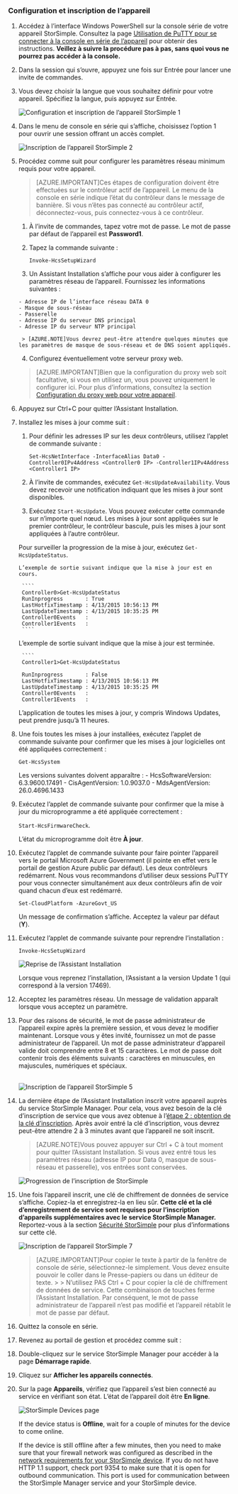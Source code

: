 <!--author=SharS last changed: 9/17/15-->

### Configuration et inscription de l’appareil

1. Accédez à l’interface Windows PowerShell sur la console série de votre appareil StorSimple. Consultez la page [Utilisation de PuTTY pour se connecter à la console en série de l’appareil](#use-putty-to-connect-to-the-device-serial-console) pour obtenir des instructions. **Veillez à suivre la procédure pas à pas, sans quoi vous ne pourrez pas accéder à la console.**

2. Dans la session qui s’ouvre, appuyez une fois sur Entrée pour lancer une invite de commandes.

3. Vous devez choisir la langue que vous souhaitez définir pour votre appareil. Spécifiez la langue, puis appuyez sur Entrée.

    ![Configuration et inscription de l’appareil StorSimple 1](./media/storsimple-configure-and-register-device-gov/HCS_RegisterYourDevice1-gov-include.png)

4. Dans le menu de console en série qui s’affiche, choisissez l’option 1 pour ouvrir une session offrant un accès complet.

    ![Inscription de l’appareil StorSimple 2](./media/storsimple-configure-and-register-device-gov/HCS_RegisterYourDevice2-gov-include.png)
  
5. Procédez comme suit pour configurer les paramètres réseau minimum requis pour votre appareil.

    > [AZURE.IMPORTANT]Ces étapes de configuration doivent être effectuées sur le contrôleur actif de l’appareil. Le menu de la console en série indique l’état du contrôleur dans le message de bannière. Si vous n’êtes pas connecté au contrôleur actif, déconnectez-vous, puis connectez-vous à ce contrôleur.

      1. À l’invite de commandes, tapez votre mot de passe. Le mot de passe par défaut de l’appareil est **Password1**.

      2. Tapez la commande suivante :

           `Invoke-HcsSetupWizard`

      3. Un Assistant Installation s’affiche pour vous aider à configurer les paramètres réseau de l’appareil. Fournissez les informations suivantes :

       - Adresse IP de l’interface réseau DATA 0
       - Masque de sous-réseau
       - Passerelle
       - Adresse IP du serveur DNS principal
       - Adresse IP du serveur NTP principal
 
        > [AZURE.NOTE]Vous devrez peut-être attendre quelques minutes que les paramètres de masque de sous-réseau et de DNS soient appliqués.

      4. Configurez éventuellement votre serveur proxy web.

      >[AZURE.IMPORTANT]Bien que la configuration du proxy web soit facultative, si vous en utilisez un, vous pouvez uniquement le configurer ici. Pour plus d’informations, consultez la section [Configuration du proxy web pour votre appareil](storsimple-configure-web-proxy.md).

6. Appuyez sur Ctrl+C pour quitter l’Assistant Installation.
 
7. Installez les mises à jour comme suit :
      1. Pour définir les adresses IP sur les deux contrôleurs, utilisez l’applet de commande suivante :

         `Set-HcsNetInterface -InterfaceAlias Data0 -Controller0IPv4Address <Controller0 IP> -Controller1IPv4Address <Controller1 IP>`

      2. À l’invite de commandes, exécutez `Get-HcsUpdateAvailability`. Vous devez recevoir une notification indiquant que les mises à jour sont disponibles.

      3. Exécutez `Start-HcsUpdate`. Vous pouvez exécuter cette commande sur n’importe quel nœud. Les mises à jour sont appliquées sur le premier contrôleur, le contrôleur bascule, puis les mises à jour sont appliquées à l’autre contrôleur.

      Pour surveiller la progression de la mise à jour, exécutez `Get-HcsUpdateStatus`.

       L’exemple de sortie suivant indique que la mise à jour est en cours.
  
        ````
        Controller0>Get-HcsUpdateStatus
        RunInprogress       : True
        LastHotfixTimestamp : 4/13/2015 10:56:13 PM
        LastUpdateTimestamp : 4/13/2015 10:35:25 PM
        Controller0Events   :
        Controller1Events   : 
        ````
 
     L’exemple de sortie suivant indique que la mise à jour est terminée.

        ````
        Controller1>Get-HcsUpdateStatus

        RunInprogress       : False
        LastHotfixTimestamp : 4/13/2015 10:56:13 PM
        LastUpdateTimestamp : 4/13/2015 10:35:25 PM
        Controller0Events   :
        Controller1Events   :

      L’application de toutes les mises à jour, y compris Windows Updates, peut prendre jusqu’à 11 heures.

8. Une fois toutes les mises à jour installées, exécutez l’applet de commande suivante pour confirmer que les mises à jour logicielles ont été appliquées correctement :

     `Get-HcsSystem`

    Les versions suivantes doivent apparaître : - HcsSoftwareVersion: 6.3.9600.17491 - CisAgentVersion: 1.0.9037.0 - MdsAgentVersion: 26.0.4696.1433
 
9. Exécutez l’applet de commande suivante pour confirmer que la mise à jour du microprogramme a été appliquée correctement :

    `Start-HcsFirmwareCheck`.

     L’état du microprogramme doit être **À jour**.

10. Exécutez l’applet de commande suivante pour faire pointer l’appareil vers le portail Microsoft Azure Government (il pointe en effet vers le portail de gestion Azure public par défaut). Les deux contrôleurs redémarrent. Nous vous recommandons d’utiliser deux sessions PuTTY pour vous connecter simultanément aux deux contrôleurs afin de voir quand chacun d’eux est redémarré.

     `Set-CloudPlatform -AzureGovt_US`

    Un message de confirmation s’affiche. Acceptez la valeur par défaut (**Y**).

11. Exécutez l’applet de commande suivante pour reprendre l’installation :

     `Invoke-HcsSetupWizard`

     ![Reprise de l’Assistant Installation](./media/storsimple-configure-and-register-device-gov/HCS_ResumeSetup-gov-include.png)

    Lorsque vous reprenez l’installation, l’Assistant a la version Update 1 (qui correspond à la version 17469).

12. Acceptez les paramètres réseau. Un message de validation apparaît lorsque vous acceptez un paramètre.
 
13. Pour des raisons de sécurité, le mot de passe administrateur de l’appareil expire après la première session, et vous devez le modifier maintenant. Lorsque vous y êtes invité, fournissez un mot de passe administrateur de l’appareil. Un mot de passe administrateur d’appareil valide doit comprendre entre 8 et 15 caractères. Le mot de passe doit contenir trois des éléments suivants : caractères en minuscules, en majuscules, numériques et spéciaux.

	<br/>![Inscription de l’appareil StorSimple 5](./media/storsimple-configure-and-register-device-gov/HCS_RegisterYourDevice5_gov-include.png)

14. La dernière étape de l’Assistant Installation inscrit votre appareil auprès du service StorSimple Manager. Pour cela, vous avez besoin de la clé d’inscription de service que vous avez obtenue à l’[étape 2 : obtention de la clé d’inscription](storsimple-get-service-registration-key-gov.md). Après avoir entré la clé d’inscription, vous devrez peut-être attendre 2 à 3 minutes avant que l’appareil ne soit inscrit.

      >[AZURE.NOTE]Vous pouvez appuyer sur Ctrl + C à tout moment pour quitter l’Assistant Installation. Si vous avez entré tous les paramètres réseau (adresse IP pour Data 0, masque de sous-réseau et passerelle), vos entrées sont conservées.

	![Progression de l’inscription de StorSimple](./media/storsimple-configure-and-register-device-gov/HCS_RegistrationProgress-gov-include.png)

15. Une fois l’appareil inscrit, une clé de chiffrement de données de service s’affiche. Copiez-la et enregistrez-la en lieu sûr. **Cette clé et la clé d’enregistrement de service sont requises pour l’inscription d’appareils supplémentaires avec le service StorSimple Manager.** Reportez-vous à la section [Sécurité StorSimple](../articles/storsimple/storsimple-security.md) pour plus d’informations sur cette clé.
	
	![Inscription de l’appareil StorSimple 7](./media/storsimple-configure-and-register-device-gov/HCS_RegisterYourDevice7_gov-include.png)

      >[AZURE.IMPORTANT]Pour copier le texte à partir de la fenêtre de console de série, sélectionnez-le simplement. Vous devez ensuite pouvoir le coller dans le Presse-papiers ou dans un éditeur de texte. > > N’utilisez PAS Ctrl + C pour copier la clé de chiffrement de données de service. Cette combinaison de touches ferme l’Assistant Installation. Par conséquent, le mot de passe administrateur de l’appareil n’est pas modifié et l’appareil rétablit le mot de passe par défaut.

16. Quittez la console en série.

17. Revenez au portail de gestion et procédez comme suit :
  1. Double-cliquez sur le service StorSimple Manager pour accéder à la page **Démarrage rapide**.
  2. Cliquez sur **Afficher les appareils connectés**.
  3. Sur la page **Appareils**, vérifiez que l’appareil s’est bien connecté au service en vérifiant son état. L’état de l’appareil doit être **En ligne**.
   
    	![StorSimple Devices page](./media/storsimple-configure-and-register-device-gov/HCS_DeviceOnline-gov-include.png) 
  
        If the device status is **Offline**, wait for a couple of minutes for the device to come online. 
      
        If the device is still offline after a few minutes, then you need to make sure that your firewall network was configured as described in the [network requirements for your StorSimple device](https://msdn.microsoft.com/library/dn772371.aspx). If you do not have HTTP 1.1 support, check port 9354 to make sure that it is open for outbound communication. This port is used for communication between the StorSimple Manager service and your StorSimple device.
     
        

<!---HONumber=Oct15_HO3-->